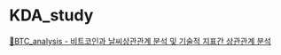 # KDA_study

[📄BTC_analysis - 비트코인과 날씨상관관계 분석 및 기술적 지표간 상관관계 분석](https://docs.google.com/presentation/d/1qVLhaKmmvTrgQvAmAM96_qLesRTxD_aVJwMeVO6K2aM/edit?usp=sharing)
